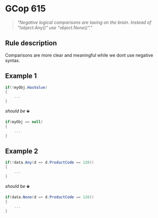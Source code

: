 ﻿# GCop 615

> *"Negative logical comparisons are taxing on the brain. Instead of "!object.Any()" use "object.None()"."*

## Rule description

Comparisons are more clear and meaningful while we dont use negative syntax.

## Example 1

```csharp
if(!myObj.HasValue)
{
    ...
}
```

*should be* 🡻

```csharp
if(myObj == null)
{
    ...
}
```
## Example 2

```csharp
if(!data.Any(d => d.ProductCode == 120))
{
    ...
}                    
```

*should be* 🡻

```csharp
if(data.None(d => d.ProductCode == 120))
{
    ...
} 
```